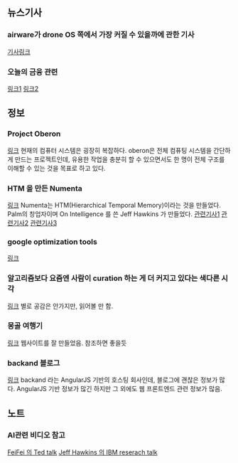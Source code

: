 ## 뉴스기사 

### airware가 drone OS 쪽에서 가장 커질 수 있을까에 관한 기사
[기사링크](http://www.wired.co.uk/magazine/archive/2015/07/features/airware-drones/viewall)

### 오늘의 금융 관련
[링크1](http://www.bloombergview.com/articles/2015-07-07/can-you-really-game-index-funds-)
[링크2](http://www.interfluidity.com/v2/2669.html)


## 정보

### Project Oberon
[링크](http://www.projectoberon.com/home)
현재의 컴퓨터 시스템은 굉장히 복잡하다. oberon은 전체 컴퓨팅 시스템을 간단하게 만드는 프로젝트인데, 유용한 작업을 충분히 할 수 있으면서도 한 명이 전체 구조를 이해할 수 있는 것을 목표로 하고 있다.


### HTM 을 만든 Numenta
[링크](http://numenta.com/)
Numenta는 HTM(Hierarchical Temporal Memory)이라는 것을 만들었다. Palm의 창업자이며 On Intelligence 를 쓴 Jeff Hawkins 가 만들었다.
[관련기사1](http://www.science20.com/physics_foundations/blog/numenta_the_bruce_lee_of_ai_and_deep_learning-154801)
[관련기사2](http://www.science20.com/physics_foundations/blog/numenta_and_ibm_to_build_biologically_inspired_intelligent_machines-155769)
[관련기사3](http://www.digitaltrends.com/computing/ibm-creates-a-research-group-to-test-numenta-a-brain-like-ai-software/)


### google optimization tools
[링크](https://developers.google.com/optimization/)


### 알고리즘보다 요즘엔 사람이 curation 하는 게 더 커지고 있다는 색다른 시각
[링크](http://www.mondaynote.com/2015/07/05/human-curation-is-back/)
별로 공감은 안가지만, 읽어볼 만 함.


### 몽골 여행기 
[링크](http://jack.ventures/inner-mongolia-2014/)
웹사이트를 잘 만들었음. 참조하면 좋을듯


### backand 블로그
[링크](http://blog.backand.com/)
backand 라는 AngularJS 기반의 호스팅 회사인데, 블로그에 괜찮은 정보가 많다. AngularJS 기반 정보가 많긴 하지만 그 외에도 웹 프론트엔드 관련 정보가 많음.


## 노트

### AI관련 비디오 참고
[FeiFei 의 Ted talk](http://www.ted.com/talks/fei_fei_li_how_we_re_teaching_computers_to_understand_pictures?language=en#t-628632)
[Jeff Hawkins 의 IBM reserach talk](https://www.youtube.com/watch?v=0SroCjwkSFc)
